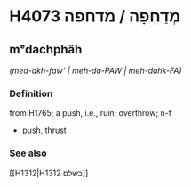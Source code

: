 # H4073 מְדַחְפָה / מדחפה

## mᵉdachphâh

_(med-akh-faw' | meh-da-PAW | meh-dahk-FA)_

### Definition

from H1765; a push, i.e., ruin; overthrow; n-f

- push, thrust

### See also

[[H1312|H1312 בשלם]]
